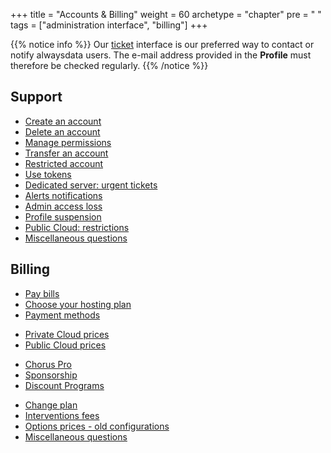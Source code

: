 +++
title = "Accounts & Billing"
weight = 60
archetype = "chapter"
pre = "<i class='fas fa-fw fa-user-circle'></i> "
tags = ["administration interface", "billing"]
+++

{{% notice info %}}
Our [ticket](https://admin.alwaysdata.com/support/) interface is our preferred way to contact or notify alwaysdata users. The e-mail address provided in the **Profile** must therefore be checked regularly.
{{% /notice %}}

## Support

- [Create an account](create-an-account)
- [Delete an account](delete-an-account)
- [Manage permissions](permissions)
- [Transfer an account](account-transfer)
- [Restricted account](security/restricted-mode)
- [Use tokens](tokens)
- [Dedicated server: urgent tickets](urgent-ticket)
- [Alerts notifications](alerts-notifications)
- [Admin access loss](admin-access-loss)
- [Profile suspension](./suspension)
- [Public Cloud: restrictions](public-cloud-restrictions)
- [Miscellaneous questions](./misc)

## Billing

- [Pay bills](./billing)
- [Choose your hosting plan](billing/choose-its-paas)
- [Payment methods](billing/payment-methods)
* [Private Cloud prices](billing/private-cloud-prices)
* [Public Cloud prices](billing/public-cloud-prices)
- [Chorus Pro](accounts/billing/payment-methods#chorus-pro)
- [Sponsorship](billing/sponsorship)
- [Discount Programs](programs)
* [Change plan](billing/upgrade-your-plan)
* [Interventions fees](billing/servers-interventions)
* [Options prices - old configurations](billing/prices-options-old-configurations)
* [Miscellaneous questions](./billing/misc)
